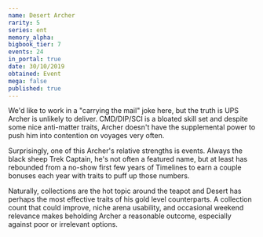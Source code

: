 ```yaml
---
name: Desert Archer
rarity: 5
series: ent
memory_alpha:
bigbook_tier: 7
events: 24
in_portal: true
date: 30/10/2019
obtained: Event
mega: false
published: true
---
```


We'd like to work in a "carrying the mail" joke here, but the truth is UPS Archer is unlikely to deliver. CMD/DIP/SCI is a bloated skill set and despite some nice anti-matter traits, Archer doesn't have the supplemental power to push him into contention on voyages very often.

Surprisingly, one of this Archer's relative strengths is events. Always the black sheep Trek Captain, he's not often a featured name, but at least has rebounded from a no-show first few years of Timelines to earn a couple bonuses each year with traits to puff up those numbers.

Naturally, collections are the hot topic around the teapot and Desert has perhaps the most effective traits of his gold level counterparts. A collection count that could improve, niche arena usability, and occasional weekend relevance makes beholding Archer a reasonable outcome, especially against poor or irrelevant options.
